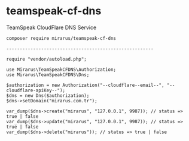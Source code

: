 # teamspeak-cf-dns
 TeamSpeak CloudFlare DNS Service


    composer require mirarus/teamspeak-cf-dns

    -------------------------------------------------------

    require "vendor/autoload.php";

    use Mirarus\TeamSpeakCFDNS\Authorization;
    use Mirarus\TeamSpeakCFDNS\Dns;

    $authorization = new Authorization("--cloudflare--email--", "--cloudflare-apiKey--");
    $dns = new Dns($authorization);
    $dns->setDomain("mirarus.com.tr");

    var_dump($dns->create("mirarus", "127.0.0.1", 9987)); // status => true | false
    var_dump($dns->update("mirarus", "127.0.0.1", 9987)); // status => true | false
    var_dump($dns->delete("mirarus")); // status => true | false